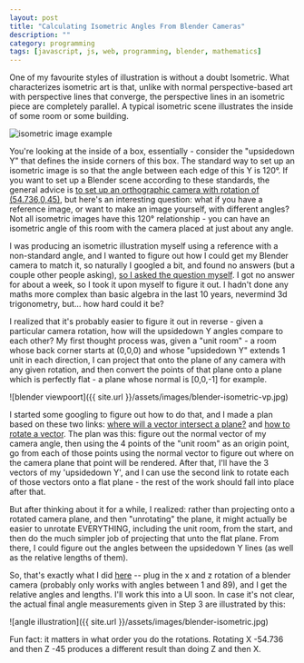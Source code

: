 ```yaml
---
layout: post
title: "Calculating Isometric Angles From Blender Cameras"
description: ""
category: programming
tags: [javascript, js, web, programming, blender, mathematics]
---
```


One of my favourite styles of illustration is without a doubt Isometric. What characterizes isometric art is that, unlike with normal perspective-based art with perspective lines that converge, the perspective lines in an isometric piece are completely parallel. A typical isometric scene illustrates the inside of some room or some building.

![isometric image example](https://miro.medium.com/v2/resize:fit:2000/1*Fwxd15gCD7moqaLyCH7lDw.jpeg)

You're looking at the inside of a box, essentially - consider the "upsidedown Y" that defines the inside corners of this box. The standard way to set up an isometric image is so that the angle between each edge of this Y is 120°. If you want to set up a Blender scene according to these standards, the general advice is [to set up an orthographic camera with rotation of (54.736,0,45)](https://blender.stackexchange.com/questions/135306/setting-up-an-isometric-view), but here's an interesting question: what if you have a reference image, or want to make an image yourself, with different angles? Not all isometric images have this 120° relationship - you can have an isometric angle of this room with the camera placed at just about any angle.

I was producing an isometric illustration myself using a reference with a non-standard angle, and I wanted to figure out how I could get my Blender camera to match it, so naturally I googled a bit, and found no answers (but a couple other people asking), [so I asked the question myself](https://math.stackexchange.com/questions/4906576/how-can-i-calculate-the-angles-of-a-given-orthographic-camera-perspective/4910902#4910902). I got no answer for about a week, so I took it upon myself to figure it out. I hadn't done any maths more complex than basic algebra in the last 10 years, nevermind 3d trigonometry, but... how hard could it be?

I realized that it's probably easier to figure it out in reverse - given a particular camera rotation, how will the upsidedown Y angles compare to each other? My first thought process was, given a "unit room" - a room whose back corner starts at (0,0,0) and whose "upsidedown Y" extends 1 unit in each direction, I can project that onto the plane of any camera with any given rotation, and then convert the points of that plane onto a plane which is perfectly flat - a plane whose normal is [0,0,-1] for example. 

![blender viewpoort]({{ site.url }}/assets/images/blender-isometric-vp.jpg)

I started some googling to figure out how to do that, and I made a plan based on these two links: [where will a vector intersect a plane?](https://math.stackexchange.com/questions/100439/determine-where-a-vector-will-intersect-a-plane) and [how to rotate a vector](https://stackoverflow.com/questions/14607640/rotating-a-vector-in-3d-space). The plan was this: figure out the normal vector of my camera angle, then using the 4 points of the "unit room" as an origin point, go from each of those points using the normal vector to figure out where on the camera plane that point will be rendered. After that, I'll have the 3 vectors of my 'upsidedown Y', and I can use the second link to rotate each of those vectors onto a flat plane - the rest of the work should fall into place after that.

But after thinking about it for a while, I realized: rather than projecting onto a rotated camera plane, and then "unrotating" the plane, it might actually be easier to unrotate EVERYTHING, including the unit room, from the start, and then do the much simpler job of projecting that unto the flat plane. From there, I could figure out the angles between the upsidedown Y lines (as well as the relative lengths of them).

So, that's exactly what I did [here](https://jsfiddle.net/3aqew0c9/3/) -- plug in the x and z rotation of a blender camera (probably only works with angles between 1 and 89), and I get the relative angles and lengths. I'll work this into a UI soon. In case it's not clear, the actual final angle measurements given in Step 3 are illustrated by this:

![angle illustration]({{ site.url }}/assets/images/blender-isometric.jpg)

Fun fact: it matters in what order you do the rotations. Rotating X -54.736 and then Z -45 produces a different result than doing Z and then X.
